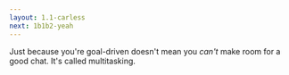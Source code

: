 ```yaml
---
layout: 1.1-carless
next: 1b1b2-yeah
---
```

Just because you're goal-driven doesn't mean you *can't* make room for a good chat. It's called multitasking.